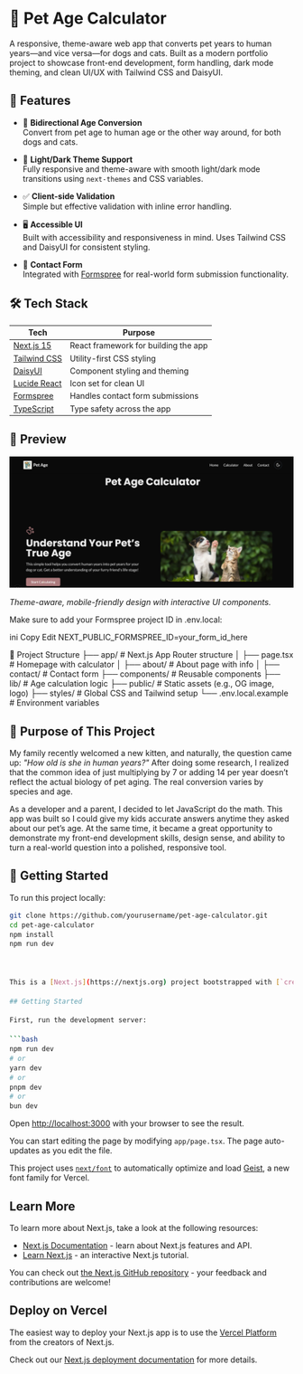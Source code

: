 # 🐾 Pet Age Calculator

A responsive, theme-aware web app that converts pet years to human years—and vice versa—for dogs and cats. Built as a modern portfolio project to showcase front-end development, form handling, dark mode theming, and clean UI/UX with Tailwind CSS and DaisyUI.

## 🌟 Features

- 🔢 **Bidirectional Age Conversion**  
  Convert from pet age to human age or the other way around, for both dogs and cats.

- 🎨 **Light/Dark Theme Support**  
  Fully responsive and theme-aware with smooth light/dark mode transitions using `next-themes` and CSS variables.

- ✅ **Client-side Validation**  
  Simple but effective validation with inline error handling.

- 🖥️ **Accessible UI**  
  Built with accessibility and responsiveness in mind. Uses Tailwind CSS and DaisyUI for consistent styling.

- 💌 **Contact Form**  
  Integrated with [Formspree](https://formspree.io) for real-world form submission functionality.

## 🛠️ Tech Stack

| Tech | Purpose |
|------|---------|
| [Next.js 15](https://nextjs.org/) | React framework for building the app |
| [Tailwind CSS](https://tailwindcss.com/) | Utility-first CSS styling |
| [DaisyUI](https://daisyui.com/) | Component styling and theming |
| [Lucide React](https://lucide.dev/) | Icon set for clean UI |
| [Formspree](https://formspree.io/) | Handles contact form submissions |
| [TypeScript](https://www.typescriptlang.org/) | Type safety across the app |

## 📸 Preview

![Pet Age Calculator Screenshot](/public//Screenshot.png)

_Theme-aware, mobile-friendly design with interactive UI components._

Make sure to add your Formspree project ID in .env.local:

ini
Copy
Edit
NEXT_PUBLIC_FORMSPREE_ID=your_form_id_here

📂 Project Structure
├── app/                 # Next.js App Router structure
│   ├── page.tsx         # Homepage with calculator
│   ├── about/           # About page with info
│   ├── contact/         # Contact form
├── components/          # Reusable components
├── lib/                 # Age calculation logic
├── public/              # Static assets (e.g., OG image, logo)
├── styles/              # Global CSS and Tailwind setup
└── .env.local.example   # Environment variables

## 🎯 Purpose of This Project

My family recently welcomed a new kitten, and naturally, the question came up: *"How old is she in human years?"* After doing some research, I realized that the common idea of just multiplying by 7 or adding 14 per year doesn’t reflect the actual biology of pet aging. The real conversion varies by species and age.

As a developer and a parent, I decided to let JavaScript do the math. This app was built so I could give my kids accurate answers anytime they asked about our pet’s age. At the same time, it became a great opportunity to demonstrate my front-end development skills, design sense, and ability to turn a real-world question into a polished, responsive tool.


## 🚀 Getting Started

To run this project locally:

```bash
git clone https://github.com/yourusername/pet-age-calculator.git
cd pet-age-calculator
npm install
npm run dev



This is a [Next.js](https://nextjs.org) project bootstrapped with [`create-next-app`](https://nextjs.org/docs/app/api-reference/cli/create-next-app).

## Getting Started

First, run the development server:

```bash
npm run dev
# or
yarn dev
# or
pnpm dev
# or
bun dev
```

Open [http://localhost:3000](http://localhost:3000) with your browser to see the result.

You can start editing the page by modifying `app/page.tsx`. The page auto-updates as you edit the file.

This project uses [`next/font`](https://nextjs.org/docs/app/building-your-application/optimizing/fonts) to automatically optimize and load [Geist](https://vercel.com/font), a new font family for Vercel.

## Learn More

To learn more about Next.js, take a look at the following resources:

- [Next.js Documentation](https://nextjs.org/docs) - learn about Next.js features and API.
- [Learn Next.js](https://nextjs.org/learn) - an interactive Next.js tutorial.

You can check out [the Next.js GitHub repository](https://github.com/vercel/next.js) - your feedback and contributions are welcome!

## Deploy on Vercel

The easiest way to deploy your Next.js app is to use the [Vercel Platform](https://vercel.com/new?utm_medium=default-template&filter=next.js&utm_source=create-next-app&utm_campaign=create-next-app-readme) from the creators of Next.js.

Check out our [Next.js deployment documentation](https://nextjs.org/docs/app/building-your-application/deploying) for more details.
